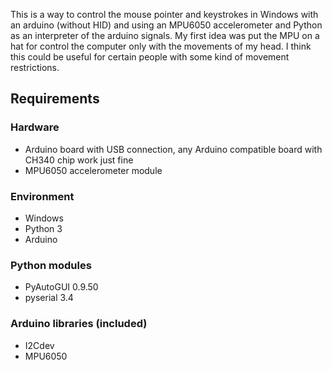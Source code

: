 
This is a way to control the mouse pointer and keystrokes in Windows with an arduino (without HID) and using an MPU6050 accelerometer and 
 Python as an interpreter of the arduino signals. My first idea was put the MPU on a hat for control the computer only with the movements
 of my head. I think this could be useful for certain people with some kind of movement restrictions.

## Requirements
### Hardware
* Arduino board with USB connection, any Arduino compatible board with CH340 chip work just fine
* MPU6050 accelerometer module

### Environment
* Windows
* Python 3
* Arduino

### Python modules
* PyAutoGUI 0.9.50
* pyserial 3.4

### Arduino libraries (included)
* I2Cdev
* MPU6050
